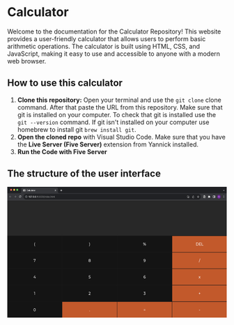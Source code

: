 # Calculator
Welcome to the documentation for the Calculator Repository! This website provides a user-friendly calculator that allows users to perform basic arithmetic operations. The calculator is built using HTML, CSS, and JavaScript, making it easy to use and accessible to anyone with a modern web browser. 

## How to use this calculator
1. **Clone this repository:** Open your terminal and use the `git clone` clone command. After that paste the URL from this repository. Make sure that git is installed on your computer. To check that git is installed use the `git --version` command. If git isn't installed on your computer use homebrew to install git `brew install git`.
2. **Open the cloned repo** with Visual Studio Code. Make sure that you have the **Live Server (Five Server)** extension from Yannick installed.
3. **Run the Code with Five Server**

## The structure of the user interface
<img height=300px src="Interface.png">
